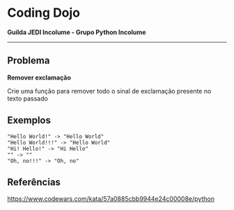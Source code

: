 # Coding Dojo

**Guilda JEDI Incolume - Grupo Python Incolume**

---

## Problema

**Remover exclamação**

Crie uma função para remover todo o sinal de exclamação presente no texto passado

## Exemplos

```
"Hello World!" -> "Hello World"
"Hello World!!!" -> "Hello World"
"Hi! Hello!" -> "Hi Hello"
"" -> ""
"Oh, no!!!" -> "Oh, no"
```

## Referências

https://www.codewars.com/kata/57a0885cbb9944e24c00008e/python
